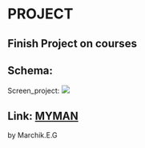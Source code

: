 # PROJECT
## Finish Project on courses

## Schema:

Screen_project: ![](https://github.com/ZikFred/PROJECT/tree/master/image/project.png)

## Link: [MYMAN](https://myman.sourceforge.io/)

by Marchik.E.G